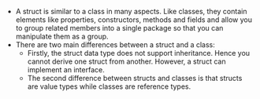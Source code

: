 - A struct is similar to a class in many aspects. Like classes, they contain elements like properties, constructors, methods and fields and allow you to group related members into a single package so that you can manipulate them as a group.
- There are two main differences between a struct and a class:
	- Firstly, the struct data type does not support inheritance. Hence you cannot derive one struct from another. However, a struct can implement an interface.
	- The second difference between structs and classes is that structs are value types while classes are reference types.